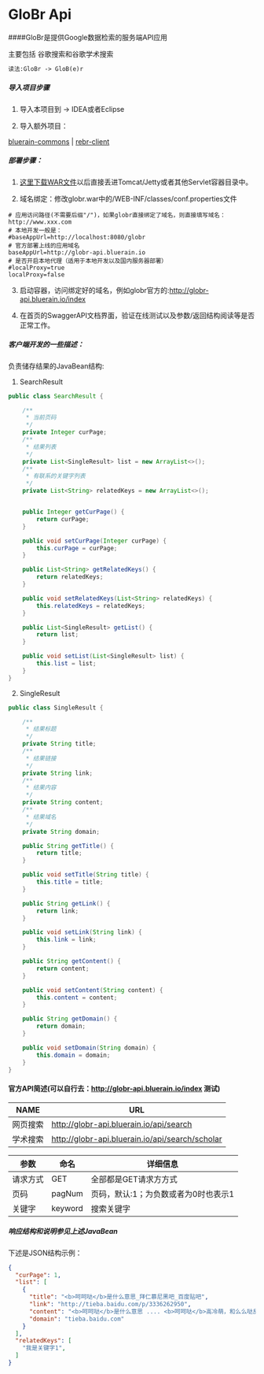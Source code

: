 GloBr Api
====

####GloBr是提供Google数据检索的服务端API应用

主要包括 谷歌搜索和谷歌学术搜索

```markdown
读法:GloBr -> GloB(e)r
```
##### 导入项目步骤
1. 导入本项目到 -> IDEA或者Eclipse

2. 导入额外项目：

[bluerain-commons](https://github.com/HentaiMew/bluerain-commons) |
[rebr-client](https://github.com/HentaiMew/rebr-client.git)

##### 部署步骤：
1. [这里下载WAR文件](http://7xl780.com1.z0.glb.clouddn.com/apps/globr/last/globr.war)以后直接丢进Tomcat/Jetty或者其他Servlet容器目录中。        

2. 域名绑定：修改globr.war中的/WEB-INF/classes/conf.properties文件
````properties
# 应用访问路径(不需要后缀"/")，如果globr直接绑定了域名，则直接填写域名：http://www.xxx.com
# 本地开发一般是：
#baseAppUrl=http://localhost:8080/globr
# 官方部署上线的应用域名
baseAppUrl=http://globr-api.bluerain.io
# 是否开启本地代理（适用于本地开发以及国内服务器部署）
#localProxy=true
localProxy=false
````

3. 启动容器，访问绑定好的域名，例如globr官方的:http://globr-api.bluerain.io/index

4. 在首页的SwaggerAPI文档界面，验证在线测试以及参数/返回结构阅读等是否正常工作。

##### 客户端开发的一些描述：

负责储存结果的JavaBean结构:

1. SearchResult
````java
public class SearchResult {

    /**
     * 当前页码
     */
    private Integer curPage;
    /**
     * 结果列表
     */
    private List<SingleResult> list = new ArrayList<>();
    /**
     * 有联系的关键字列表
     */
    private List<String> relatedKeys = new ArrayList<>();


    public Integer getCurPage() {
        return curPage;
    }

    public void setCurPage(Integer curPage) {
        this.curPage = curPage;
    }

    public List<String> getRelatedKeys() {
        return relatedKeys;
    }

    public void setRelatedKeys(List<String> relatedKeys) {
        this.relatedKeys = relatedKeys;
    }

    public List<SingleResult> getList() {
        return list;
    }

    public void setList(List<SingleResult> list) {
        this.list = list;
    }
}
````
2. SingleResult
````java
public class SingleResult {

    /**
     * 结果标题
     */
    private String title;
    /**
     * 结果链接
     */
    private String link;
    /**
     * 结果内容
     */
    private String content;
    /**
     * 结果域名
     */
    private String domain;

    public String getTitle() {
        return title;
    }

    public void setTitle(String title) {
        this.title = title;
    }

    public String getLink() {
        return link;
    }

    public void setLink(String link) {
        this.link = link;
    }

    public String getContent() {
        return content;
    }

    public void setContent(String content) {
        this.content = content;
    }

    public String getDomain() {
        return domain;
    }

    public void setDomain(String domain) {
        this.domain = domain;
    }
}
````

#### 官方API简述(可以自行去：http://globr-api.bluerain.io/index 测试)

NAME     |  URL
-------  | -----------------------------------------------
网页搜索 | http://globr-api.bluerain.io/api/search    
学术搜索 | http://globr-api.bluerain.io/api/search/scholar


参数  | 命名 | 详细信息
----- | ---- | ------------
请求方式 | GET | 全部都是GET请求方方式
页码  | pagNum | 页码，默认:1；为负数或者为0时也表示1
关键字  | keyword | 搜索关键字

##### 响应结构和说明参见上述JavaBean

下述是JSON结构示例：
````JSON
{
  "curPage": 1,
  "list": [
    {
      "title": "<b>呵呵哒</b>是什么意思_拜仁慕尼黑吧_百度贴吧",
      "link": "http://tieba.baidu.com/p/3336262950",
      "content": "<b>呵呵哒</b>是什么意思 .... <b>呵呵哒</b>高冷萌，和么么哒反义词 ... 呵呵是鄙视加去死的意思~~<br> <b>呵呵哒</b>简单粗暴点来说是你麻痹的意思~~因为你麻痹是骂人的就用<b>呵呵哒</b>来代替&nbsp;...",
      "domain": "tieba.baidu.com"
    }
  ],
  "relatedKeys": [
    "我是关键字1",
  ]
}
````
